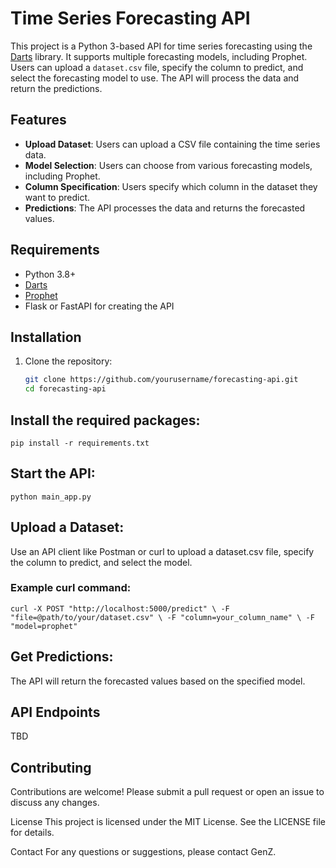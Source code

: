 # Time Series Forecasting API

This project is a Python 3-based API for time series forecasting using the [Darts](https://github.com/unit8co/darts) library. It supports multiple forecasting models, including Prophet. Users can upload a `dataset.csv` file, specify the column to predict, and select the forecasting model to use. The API will process the data and return the predictions.

## Features

- **Upload Dataset**: Users can upload a CSV file containing the time series data.
- **Model Selection**: Users can choose from various forecasting models, including Prophet.
- **Column Specification**: Users specify which column in the dataset they want to predict.
- **Predictions**: The API processes the data and returns the forecasted values.

## Requirements

- Python 3.8+
- [Darts](https://github.com/unit8co/darts)
- [Prophet](https://facebook.github.io/prophet/)
- Flask or FastAPI for creating the API

## Installation

1. Clone the repository:
   ```bash
   git clone https://github.com/yourusername/forecasting-api.git
   cd forecasting-api

## Install the required packages:
`pip install -r requirements.txt`

## Start the API:
`python main_app.py`

## Upload a Dataset:
Use an API client like Postman or curl to upload a dataset.csv file, specify the column to predict, and select the model.

### Example curl command:

`curl -X POST "http://localhost:5000/predict" \
-F "file=@path/to/your/dataset.csv" \
-F "column=your_column_name" \
-F "model=prophet"`

## Get Predictions:
The API will return the forecasted values based on the specified model.

## API Endpoints
TBD

## Contributing
Contributions are welcome! Please submit a pull request or open an issue to discuss any changes.

License
This project is licensed under the MIT License. See the LICENSE file for details.

Contact
For any questions or suggestions, please contact GenZ.